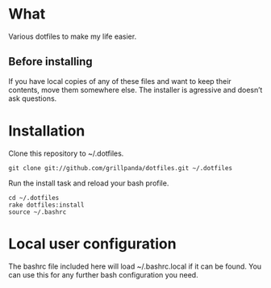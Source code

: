 # What

Various dotfiles to make my life easier.

## Before installing

If you have local copies of any of these files and want to keep their contents, move them somewhere else. The installer is agressive and doesn’t ask questions.

# Installation

Clone this repository to ~/.dotfiles.

    git clone git://github.com/grillpanda/dotfiles.git ~/.dotfiles

Run the install task and reload your bash profile.

    cd ~/.dotfiles
    rake dotfiles:install
    source ~/.bashrc

# Local user configuration

The bashrc file included here will load ~/.bashrc.local if it can be found. You can use this for any further bash configuration you need.
